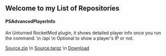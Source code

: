 ## Welcome to my List of Repositories

#### PSAdvancedPlayerInfo
An Unturned RocketMod plugin, it shows detailed player info once you run the command. \n
/api <playername> \n
Optional to show a player's IP or not.

[Source.zip](https://github.com/papershredder432/PSAdvancedPlayerInfo/archive/1.0.0.zip) \n
[Source.targz](https://github.com/papershredder432/PSAdvancedPlayerInfo/archive/1.0.0.tar.gz) \n
[Download](https://github.com/papershredder432/PSAdvancedPlayerInfo/releases/download/1.0.0/PSAdvancedPlayerInfo.dll)
